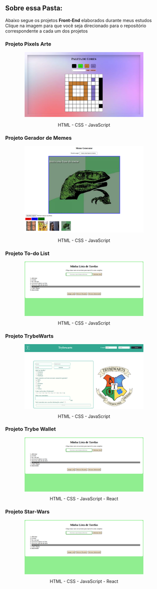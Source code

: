 <h2> Sobre essa Pasta: </h2>

<p> Abaixo segue os projetos <b>Front-End</b> elaborados durante meus estudos <br>
Clique na imagem para que você seja direcionado para o repositório correspondente a cada um dos projetos
</p>


<h3> Projeto Pixels Arte </h3>

<p align="center">
<a href="//github.com/ClairPenido/Pixels-Art">
<img width="380px" src="./projetos-preview/PixelsArt.png"/>
</a>
<p align="center"> HTML - CSS - JavaScript </p>
</p>

<h3> Projeto Gerador de Memes </h3>

<p align="center">
<a href="//github.com/ClairPenido/ClairPenido.github.io/tree/main/Meme-Generator">
<img width="380px" src="./projetos-preview/MemeGenerator.png"/>
</a>
<p align="center"> HTML - CSS - JavaScript </p>
</p>

<h3> Projeto To-do List </h3>

<p align="center">
<a href="//github.com/ClairPenido/ClairPenido.github.io/tree/main/To-do-List">
<img align="center" width="380px" src="./projetos-preview/ToDoList.png"/>
</a>
<p align="center"> HTML - CSS - JavaScript </p>
</p>

<h3> Projeto TrybeWarts</h3>

<p align="center">
<a href="https://github.com/ClairPenido/TrybeWarts-Project">
<img align="center" width="380px" src="./projetos-preview/TrybeWarts.png"/>
</a>
<p align="center"> HTML - CSS - JavaScript </p>
</p>


<h3> Projeto Trybe Wallet </h3>

<p align="center">
<a href="https://github.com/ClairPenido/TrybeWallet">
<img align="center" width="380px" src="./projetos-preview/ToDoList.png"/>
</a>
<p align="center"> HTML - CSS - JavaScript - React </p>
</p>

<h3> Projeto Star-Wars </h3>

<p align="center">
<a href="https://github.com/ClairPenido/StarWars-Planets-Search-Project">
<img align="center" width="380px" src="./projetos-preview/ToDoList.png"/>
</a>
  <p align="center"> HTML - CSS - JavaScript - React </p>
</p>
</p>

